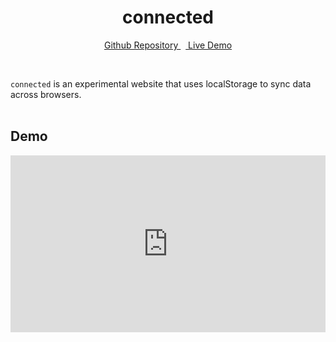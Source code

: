 <div align="center">

# connected<br />

[Github Repository
](https://github.com/unsignd/connected)&nbsp;&nbsp;[
Live Demo](https://connected.untourable.uk)

</div>
<br />

`connected` is an experimental website that uses localStorage to sync data across browsers.
<br/>
<br/>

## Demo

<div style="position: relative; padding-bottom: 56.25%; height: 0; overflow: hidden; max-width: 100%; height: auto;">
  <iframe src="https://www.youtube.com/embed/sI6xjdvEI8E" frameborder="0" allowfullscreen style="position: absolute; top: 0; left: 0; width: 100%; height: 100%;"></iframe>
</div>
